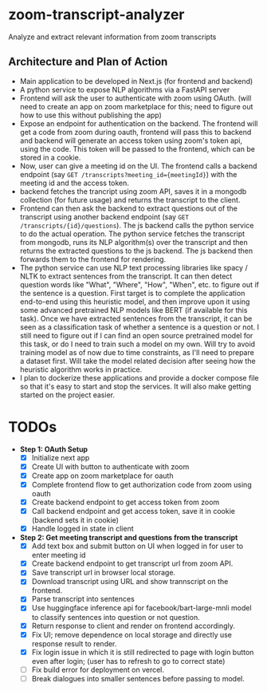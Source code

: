 # zoom-transcript-analyzer
Analyze and extract relevant information from zoom transcripts

## Architecture and Plan of Action
  
- Main application to be developed in Next.js (for frontend and backend)
- A python service to expose NLP algorithms via a FastAPI server
- Frontend will ask the user to authenticate with zoom using OAuth. (will need to create an app on zoom marketplace for this; need to figure out how to use this without publishing the app)
- Expose an endpoint for authentication on the backend. The frontend will get a code from zoom during oauth, frontend will pass this to backend and backend will generate an access token using zoom's token api, using the code. This token will be passed to the frontend, which can be stored in a cookie.
- Now, user can give a meeting id on the UI. The frontend calls a backend endpoint (say `GET /transcripts?meeting_id={meetingId}`) with the meeting id and the access token.
- backend fetches the trancript using zoom API, saves it in a mongodb collection (for future usage) and returns the transcript to the client.
- Frontend can then ask the backend to extract questions out of the transcript using another backend endpoint (say `GET /transcripts/{id}/questions`). The js backend calls the python service to do the actual operation. The python service fetches the transcript from mongodb, runs its NLP algorithm(s) over the transcript and then returns the extracted questions to the js backend. The js backend then forwards them to the frontend for rendering.
- The python service can use NLP text processing libraries like spacy / NLTK to extract sentences from the transcript. It can then detect question words like "What", "Where", "How", "When", etc. to figure out if the sentence is a question. First target is to complete the application end-to-end using this heuristic model, and then improve upon it using some advanced pretrained NLP models like BERT (if available for this task). Once we have extracted sentences from the transcript, it can be seen as a classification task of whether a sentence is a question or not. I still need to figure out if I can find an open source pretrained model for this task, or do I need to train such a model on my own. Will try to avoid training model as of now due to time constraints, as I'll need to prepare a dataset first. Will take the model related decision after seeing how the heuristic algorithm works in practice.
- I plan to dockerize these applications and provide a docker compose file so that it's easy to start and stop the services. It will also make getting started on the project easier.

# TODOs

- **Step 1: OAuth Setup**
  - [x] Initialize next app
  - [x] Create UI with button to authenticate with zoom
  - [x] Create app on zoom marketplace for oauth
  - [x] Complete frontend flow to get authorization code from zoom using oauth
  - [x] Create backend endpoint to get access token from zoom
  - [x] Call backend endpoint and get access token, save it in cookie (backend sets it in cookie)
  - [x] Handle logged in state in client

- **Step 2: Get meeting transcript and questions from the transcript**
  - [x] Add text box and submit button on UI when logged in for user to enter meeting id
  - [x] Create backend endpoint to get transcript url from zoom API.
  - [x] Save transcript url in browser local storage.
  - [x] Download transcript using URL and show trannscript on the frontend.
  - [x] Parse transcript into sentences
  - [x] Use huggingface inference api for facebook/bart-large-mnli model to classify sentences into question or not question.
  - [x] Return response to client and render on frontend accordingly.
  - [x] Fix UI; remove dependence on local storage and directly use response result to render.
  - [x] Fix login issue in which it is still redirected to page with login button even after login; (user has to refresh to go to correct state)
  - [ ] Fix build error for deployment on vercel.
  - [ ] Break dialogues into smaller sentences before passing to model.